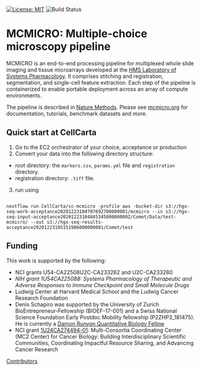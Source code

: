 [![License: MIT](https://img.shields.io/badge/License-MIT-yellow.svg)](https://opensource.org/licenses/MIT) ![Build Status](https://github.com/labsyspharm/mcmicro/actions/workflows/ci.yml/badge.svg)

# MCMICRO: Multiple-choice microscopy pipeline

MCMICRO is an end-to-end processing pipeline for multiplexed whole slide imaging and tissue microarrays developed at the [HMS Laboratory of Systems Pharmacology](https://hits.harvard.edu/the-program/laboratory-of-systems-pharmacology/about/). It comprises stitching and registration, segmentation, and single-cell feature extraction. Each step of the pipeline is containerized to enable portable deployment across an array of compute environments.

The pipeline is described in [Nature Methods](https://www.nature.com/articles/s41592-021-01308-y). Please see [mcmicro.org](https://mcmicro.org/) for documentation, tutorials, benchmark datasets and more.

## Quick start at CellCarta

1. Go to the EC2 orchestrator of your choice, acceptance or production
2. Convert your data into the following directory structure:
- root directory: the `markers.csv`, `params.yml` file and `registration` directory.
- registration directory: `.tiff` file.
3. run using
  ```shell

  nextflow run CellCarta/cc-mcmicro -profile aws -bucket-dir s3://hgx-seq-work-acceptance20201223104707692700000001/mcmicro --in s3://hgx-seq-input-acceptance20201223104845345800000002/Comet/Data/test-mcmicro/ --out s3://hgx-seq-results-acceptance20201223105151986000000001/Comet/test
  ```

   



## Funding

This work is supported by the following:

* NCI grants U54-CA22508U2C-CA233262 and U2C-CA233280
* *NIH grant 1U54CA225088: Systems Pharmacology of Therapeutic and Adverse Responses to Immune Checkpoint and Small Molecule Drugs* 
* Ludwig Center at Harvard Medical School and the Ludwig Cancer Research Foundation
* Denis Schapiro was supported by the University of Zurich BioEntrepreneur-Fellowship (BIOEF-17-001) and a Swiss National Science Foundation Early Postdoc Mobility fellowship (P2ZHP3_181475). He is currently a [Damon Runyon Quantitative Biology Fellow](https://www.damonrunyon.org/news/entries/5551/Damon%20Runyon%20Cancer%20Research%20Foundation%20awards%20new%20Quantitative%20Biology%20Fellowships)
* NCI grant [1U24CA274494-01](https://reporter.nih.gov/project-details/10525124): Multi-Consortia Coordinating Center (MC2 Center) for Cancer Biology: Building Interdisciplinary Scientific Communities, Coordinating Impactful Resource Sharing, and Advancing Cancer Research

[Contributors](https://mcmicro.org/community/)
